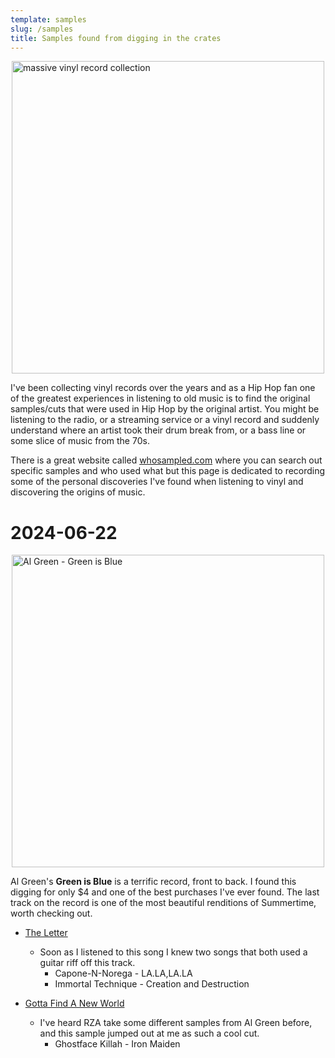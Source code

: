 ```yaml
---
template: samples
slug: /samples
title: Samples found from digging in the crates
---
```


<img src="/assets/vinyl/vinyl-records-collection.jpg" alt="massive vinyl record collection" width="500" style="display: block; margin: 0 auto;" />

I've been collecting vinyl records over the years and as a Hip Hop fan one of the greatest experiences in listening to old music is to find the original samples/cuts that were used in Hip Hop by the original artist. You might be listening to the radio, or a streaming service or a vinyl record and suddenly understand where an artist took their drum break from, or a bass line or some slice of music from the 70s.

There is a great website called <a href="https://whosampled.com/" target="_blank">whosampled.com</a> where you can search out specific samples and who used what but this page is dedicated to recording some of the personal discoveries I've found when listening to vinyl and discovering the origins of music.

# 2024-06-22

<img src="/assets/vinyl/al-green-green-is-blue.jpg" alt="Al Green - Green is Blue" width="500" style="display: block; margin: 0 auto;" />

Al Green's **Green is Blue** is a terrific record, front to back. I found this digging for only $4 and one of the best purchases I've ever found. The last track on the record is one of the most beautiful renditions of Summertime, worth checking out.

- <a href="https://www.whosampled.com/Al-Green/The-Letter/ " target="_blank">The Letter</a>
    - Soon as I listened to this song I knew two songs that both used a guitar riff off this track.
        - Capone-N-Norega - LA.LA,LA.LA
        - Immortal Technique - Creation and Destruction

- <a href="https://www.whosampled.com/Al-Green/Gotta-Find-a-New-World/" target="_blank">Gotta Find A New World</a>
    - I've heard RZA take some different samples from Al Green before, and this sample jumped out at me as such a cool cut.
        - Ghostface Killah - Iron Maiden